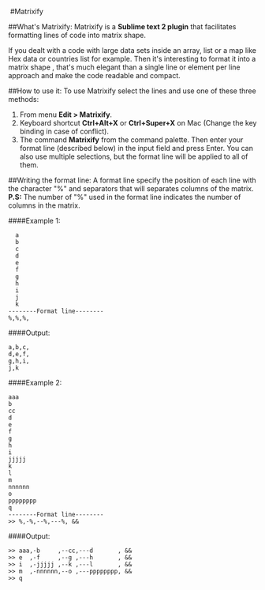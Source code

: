 ‎
#Matrixify

##What's Matrixify:
Matrixify is a **Sublime text 2 plugin** that facilitates formatting lines of code into matrix shape.

If you dealt with a code with large data sets inside an array, list or a map like Hex data or countries list for example.
Then it's interesting to format it into a matrix shape , that's much elegant than a single line or element per line approach and make the code readable and compact.

##How to use it:
To use Matrixify select the lines and use one of these three methods:
  1. From menu **Edit > Matrixify**.
  2. Keyboard shortcut **Ctrl+Alt+X** or **Ctrl+Super+X** on Mac (Change the key binding in case of conflict).
  3. The command **Matrixify** from the command palette.
Then enter your format line (described below) in the input field and press Enter.
You can also use multiple selections, but the format line will be applied to all of them.

##Writing the format line:
A format line specify the position of each line with the character "%" and separators that will separates columns of the matrix.
**P.S:** The number of "%" used in the format line indicates the number of columns in the matrix.

####Example 1:
```
  a
  b
  c
  d
  e
  f
  g
  h
  i
  j
  k
--------Format line--------
%,%,%,
```
####Output:
```
a,b,c,
d,e,f,
g,h,i,
j,k
```
####Example 2:
```
aaa
b
cc
d
e
f
g
h
i
jjjjj
k
l
m
nnnnnn
o
pppppppp
q
--------Format line--------
>> %,-%,--%,---%, &&
```
####Output:
```
>> aaa,-b     ,--cc,---d       , &&
>> e  ,-f     ,--g ,---h       , &&
>> i  ,-jjjjj ,--k ,---l       , &&
>> m  ,-nnnnnn,--o ,---pppppppp, &&
>> q  
```